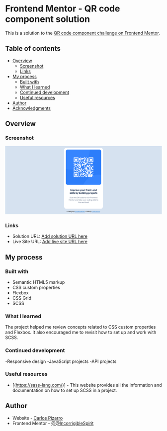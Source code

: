 # Frontend Mentor - QR code component solution

This is a solution to the [QR code component challenge on Frontend Mentor](https://www.frontendmentor.io/challenges/qr-code-component-iux_sIO_H).

## Table of contents

- [Overview](#overview)
  - [Screenshot](#screenshot)
  - [Links](#links)
- [My process](#my-process)
  - [Built with](#built-with)
  - [What I learned](#what-i-learned)
  - [Continued development](#continued-development)
  - [Useful resources](#useful-resources)
- [Author](#author)
- [Acknowledgments](#acknowledgments)

## Overview

### Screenshot

![](./src/images/screenshot/screenshot.png)

### Links

- Solution URL: [Add solution URL here](https://your-solution-url.com)
- Live Site URL: [Add live site URL here](https://qr-component-card-01.netlify.app/)

## My process

### Built with

- Semantic HTML5 markup
- CSS custom properties
- Flexbox
- CSS Grid
- SCSS

### What I learned

The project helped me review concepts related to CSS custom properties and Flexbox. It also encouraged me to revisit how to set up and work with SCSS.

### Continued development

-Responsive design
-JavaScript projects
-API projects

### Useful resources

- [(https://sass-lang.com/)] - This website provides all the information and documentation on how to set up SCSS in a project.

## Author

- Website - [Carlos Pizarro](https://github.com/IncorrigibleSpirit)
- Frontend Mentor - [@@IncorrigibleSpirit](https://www.frontendmentor.io/profile/IncorrigibleSpirit)
